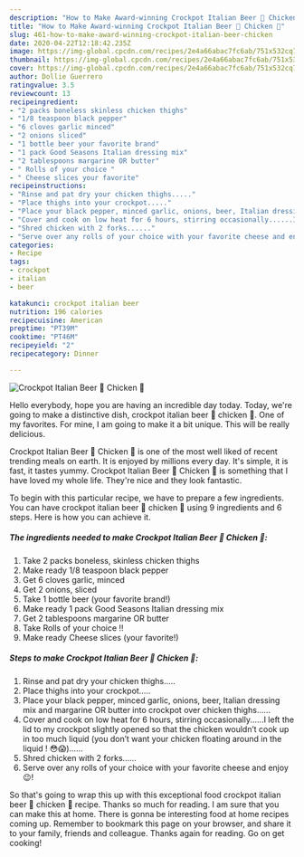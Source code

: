 ```yaml
---
description: "How to Make Award-winning Crockpot Italian Beer 🍺 Chicken 🐔"
title: "How to Make Award-winning Crockpot Italian Beer 🍺 Chicken 🐔"
slug: 461-how-to-make-award-winning-crockpot-italian-beer-chicken
date: 2020-04-22T12:18:42.235Z
image: https://img-global.cpcdn.com/recipes/2e4a66abac7fc6ab/751x532cq70/crockpot-italian-beer-🍺-chicken-🐔-recipe-main-photo.jpg
thumbnail: https://img-global.cpcdn.com/recipes/2e4a66abac7fc6ab/751x532cq70/crockpot-italian-beer-🍺-chicken-🐔-recipe-main-photo.jpg
cover: https://img-global.cpcdn.com/recipes/2e4a66abac7fc6ab/751x532cq70/crockpot-italian-beer-🍺-chicken-🐔-recipe-main-photo.jpg
author: Dollie Guerrero
ratingvalue: 3.5
reviewcount: 13
recipeingredient:
- "2 packs boneless skinless chicken thighs"
- "1/8 teaspoon black pepper"
- "6 cloves garlic minced"
- "2 onions sliced"
- "1 bottle beer your favorite brand"
- "1 pack Good Seasons Italian dressing mix"
- "2 tablespoons margarine OR butter"
- " Rolls of your choice "
- " Cheese slices your favorite"
recipeinstructions:
- "Rinse and pat dry your chicken thighs....."
- "Place thighs into your crockpot....."
- "Place your black pepper, minced garlic, onions, beer, Italian dressing mix and margarine OR butter into crockpot over chicken thighs......"
- "Cover and cook on low heat for 6 hours, stirring occasionally......I left the lid to my crockpot slightly opened so that the chicken wouldn’t cook up in too much liquid (you don’t want your chicken floating around in the liquid ! 😳😱)......"
- "Shred chicken with 2 forks......"
- "Serve over any rolls of your choice with your favorite cheese and enjoy 😉!"
categories:
- Recipe
tags:
- crockpot
- italian
- beer

katakunci: crockpot italian beer 
nutrition: 196 calories
recipecuisine: American
preptime: "PT39M"
cooktime: "PT46M"
recipeyield: "2"
recipecategory: Dinner

---
```



![Crockpot Italian Beer 🍺 Chicken 🐔](https://img-global.cpcdn.com/recipes/2e4a66abac7fc6ab/751x532cq70/crockpot-italian-beer-🍺-chicken-🐔-recipe-main-photo.jpg)

Hello everybody, hope you are having an incredible day today. Today, we're going to make a distinctive dish, crockpot italian beer 🍺 chicken 🐔. One of my favorites. For mine, I am going to make it a bit unique. This will be really delicious.



Crockpot Italian Beer 🍺 Chicken 🐔 is one of the most well liked of recent trending meals on earth. It is enjoyed by millions every day. It's simple, it is fast, it tastes yummy. Crockpot Italian Beer 🍺 Chicken 🐔 is something that I have loved my whole life. They're nice and they look fantastic.


To begin with this particular recipe, we have to prepare a few ingredients. You can have crockpot italian beer 🍺 chicken 🐔 using 9 ingredients and 6 steps. Here is how you can achieve it.

##### The ingredients needed to make Crockpot Italian Beer 🍺 Chicken 🐔:

1. Take 2 packs boneless, skinless chicken thighs
1. Make ready 1/8 teaspoon black pepper
1. Get 6 cloves garlic, minced
1. Get 2 onions, sliced
1. Take 1 bottle beer (your favorite brand!)
1. Make ready 1 pack Good Seasons Italian dressing mix
1. Get 2 tablespoons margarine OR butter
1. Take  Rolls of your choice !!
1. Make ready  Cheese slices (your favorite!)




##### Steps to make Crockpot Italian Beer 🍺 Chicken 🐔:

1. Rinse and pat dry your chicken thighs.....
1. Place thighs into your crockpot.....
1. Place your black pepper, minced garlic, onions, beer, Italian dressing mix and margarine OR butter into crockpot over chicken thighs......
1. Cover and cook on low heat for 6 hours, stirring occasionally......I left the lid to my crockpot slightly opened so that the chicken wouldn’t cook up in too much liquid (you don’t want your chicken floating around in the liquid ! 😳😱)......
1. Shred chicken with 2 forks......
1. Serve over any rolls of your choice with your favorite cheese and enjoy 😉!




So that's going to wrap this up with this exceptional food crockpot italian beer 🍺 chicken 🐔 recipe. Thanks so much for reading. I am sure that you can make this at home. There is gonna be interesting food at home recipes coming up. Remember to bookmark this page on your browser, and share it to your family, friends and colleague. Thanks again for reading. Go on get cooking!
